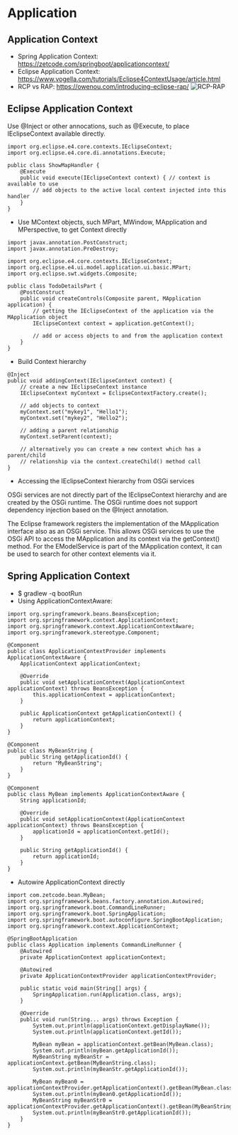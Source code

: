 # Application
## Application Context
- Spring Application Context: https://zetcode.com/springboot/applicationcontext/
- Eclipse Application Context: https://www.vogella.com/tutorials/Eclipse4ContextUsage/article.html
- RCP vs RAP: https://owenou.com/introducing-eclipse-rap/
![RCP-RAP](https://owenou.com/assets/images/posts/rap_archi.png)


## Eclipse Application Context
Use @Inject or other annocations, such as @Execute, to place IEclipseContext available directly.
```
import org.eclipse.e4.core.contexts.IEclipseContext;
import org.eclipse.e4.core.di.annotations.Execute;

public class ShowMapHandler {
    @Execute
    public void execute(IEclipseContext context) { // context is available to use
        // add objects to the active local context injected into this handler
    }
}
```
- Use MContext objects, such MPart, MWindow, MApplication and MPerspective, to get Context directly 
```
import javax.annotation.PostConstruct;
import javax.annotation.PreDestroy;

import org.eclipse.e4.core.contexts.IEclipseContext;
import org.eclipse.e4.ui.model.application.ui.basic.MPart;
import org.eclipse.swt.widgets.Composite;

public class TodoDetailsPart {
    @PostConstruct
    public void createControls(Composite parent, MApplication application) {
        // getting the IEclipseContext of the application via the MApplication object
        IEclipseContext context = application.getContext();

        // add or access objects to and from the application context
    }
}
```
- Build Context hierarchy 
```
@Inject
public void addingContext(IEclipseContext context) {
    // create a new IEclipseContext instance
    IEclipseContext myContext = EclipseContextFactory.create();

    // add objects to context
    myContext.set("mykey1", "Hello1");
    myContext.set("mykey2", "Hello2");

    // adding a parent relationship
    myContext.setParent(context);

    // alternatively you can create a new context which has a parent/child
    // relationship via the context.createChild() method call
}
```
- Accessing the IEclipseContext hierarchy from OSGi services

OSGi services are not directly part of the IEclipseContext hierarchy and are created by the OSGi runtime. 
The OSGi runtime does not support dependency injection based on the @Inject annotation.

The Eclipse framework registers the implementation of the MApplication interface also as an OSGi service. 
This allows OSGi services to use the OSGi API to access the MApplication and its context via the getContext() method. 
For the EModelService is part of the MApplication context, it can be used to search for other context elements via it.

## Spring Application Context
- $ gradlew -q bootRun
- Using ApplicationContextAware:
```
import org.springframework.beans.BeansException;
import org.springframework.context.ApplicationContext;
import org.springframework.context.ApplicationContextAware;
import org.springframework.stereotype.Component;

@Component
public class ApplicationContextProvider implements ApplicationContextAware {
    ApplicationContext applicationContext;

    @Override
    public void setApplicationContext(ApplicationContext applicationContext) throws BeansException {
        this.applicationContext = applicationContext;
    }

    public ApplicationContext getApplicationContext() {
        return applicationContext;
    }
}

@Component
public class MyBeanString {
    public String getApplicationId() {
        return "MyBeanString";
    }
}

@Component
public class MyBean implements ApplicationContextAware {
    String applicationId;

    @Override
    public void setApplicationContext(ApplicationContext applicationContext) throws BeansException {
        applicationId = applicationContext.getId();
    }

    public String getApplicationId() {
        return applicationId;
    }
}
```
- Autowire ApplicationContext directly
```
import com.zetcode.bean.MyBean;
import org.springframework.beans.factory.annotation.Autowired;
import org.springframework.boot.CommandLineRunner;
import org.springframework.boot.SpringApplication;
import org.springframework.boot.autoconfigure.SpringBootApplication;
import org.springframework.context.ApplicationContext;

@SpringBootApplication
public class Application implements CommandLineRunner {
    @Autowired
    private ApplicationContext applicationContext;
    
    @Autowired
    private ApplicationContextProvider applicationContextProvider;
    
    public static void main(String[] args) {
        SpringApplication.run(Application.class, args);
    }

    @Override
    public void run(String... args) throws Exception {
        System.out.println(applicationContext.getDisplayName());
        System.out.println(applicationContext.getId());

        MyBean myBean = applicationContext.getBean(MyBean.class);
        System.out.println(myBean.getApplicationId());
        MyBeanString myBeanStr = applicationContext.getBean(MyBeanString.class);
        System.out.println(myBeanStr.getApplicationId());
        
        MyBean myBean0 = applicationContextProvider.getApplicationContext().getBean(MyBean.class);
        System.out.println(myBean0.getApplicationId());
        MyBeanString myBeanStr0 = applicationContextProvider.getApplicationContext().getBean(MyBeanString.class);
        System.out.println(myBeanStr0.getApplicationId());
    }
}
```
